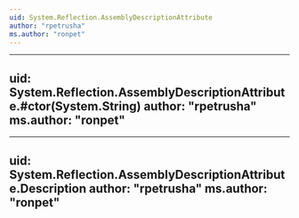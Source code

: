 ```yaml
---
uid: System.Reflection.AssemblyDescriptionAttribute
author: "rpetrusha"
ms.author: "ronpet"
---
```


---
uid: System.Reflection.AssemblyDescriptionAttribute.#ctor(System.String)
author: "rpetrusha"
ms.author: "ronpet"
---

---
uid: System.Reflection.AssemblyDescriptionAttribute.Description
author: "rpetrusha"
ms.author: "ronpet"
---
